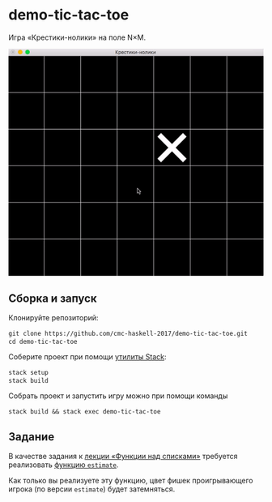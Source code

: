 # demo-tic-tac-toe

Игра «Крестики-нолики» на поле N×M.

![Крестики-нолики.](images/demo-tic-tac-toe.gif)

## Сборка и запуск

Клонируйте репозиторий:

```
git clone https://github.com/cmc-haskell-2017/demo-tic-tac-toe.git
cd demo-tic-tac-toe
```

Соберите проект при помощи [утилиты Stack](https://www.haskellstack.org):

```
stack setup
stack build
```

Собрать проект и запустить игру можно при помощи команды

```
stack build && stack exec demo-tic-tac-toe
```

## Задание

В качестве задания к [лекции «Функции над списками»](https://youtu.be/AwiOOkzZB_o) требуется
реализовать [функцию `estimate`](https://github.com/cmc-haskell-2017/demo-tic-tac-toe/blob/master/src/TicTacToe.hs#L196-L200).

Как только вы реализуете эту функцию, цвет фишек проигрывающего игрока (по версии `estimate`) будет затемняться.
